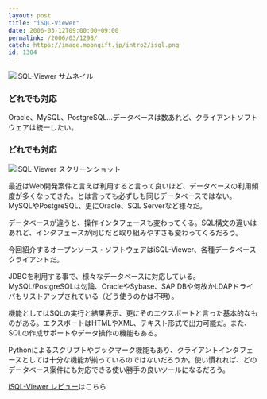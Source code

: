```yaml
---
layout: post
title: "iSQL-Viewer"
date: 2006-03-12T09:00:00+09:00
permalink: /2006/03/1298/
catch: https://image.moongift.jp/intro2/isql.png
id: 1304
---
```

 ![iSQL-Viewer サムネイル](https://image.moongift.jp/intro2/isql.t.png "iSQL-Viewer サムネイル")
  

### どれでも対応
  
Oracle、MySQL、PostgreSQL…データベースは数あれど、クライアントソフトウェアは統一したい。  
<!--more-->  

### どれでも対応
  

![iSQL-Viewer スクリーンショット](https://image.moongift.jp/intro2/isql.png "iSQL-Viewer スクリーンショット")

  

最近はWeb開発案件と言えば利用すると言って良いほど、データベースの利用頻度が多くなってきた。とは言っても必ずしも同じデータベースではない。MySQLやPostgreSQL、更にOracle、SQL Serverなど様々だ。

  

データベースが違うと、操作インタフェースも変わってくる。SQL構文の違いはあれど、インタフェースが同じだと取り組みやすさも変わってくるだろう。

  

今回紹介するオープンソース・ソフトウェアはiSQL-Viewer、各種データベースクライアントだ。

  

JDBCを利用する事で、様々なデータベースに対応している。MySQL/PostgreSQLは勿論、OracleやSybase、SAP DBや何故かLDAPドライバもリストアップされている（どう使うのかは不明）。

  

機能としてはSQLの実行と結果表示、更にそのエクスポートと言った基本的なものがある。エクスポートはHTMLやXML、テキスト形式で出力可能だ。また、SQLの作成サポートやデータ操作の機能もある。

  

Pythonによるスクリプトやブックマーク機能もあり、クライアントインタフェースとしては十分な機能が揃っているのではないだろうか。使い慣れれば、どのデータベース案件にも対応できる使い勝手の良いツールになるだろう。

  

[iSQL-Viewer レビュー](http://oss.moongift.jp/review/i-1313.html)はこちら

